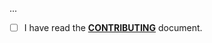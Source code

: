 <!--- Provide a general summary of your changes in the Title above -->

...

- [ ] I have read the **[CONTRIBUTING](https://github.com/owenvoke/opensea-php/blob/main/.github/CONTRIBUTING.md)** document.
